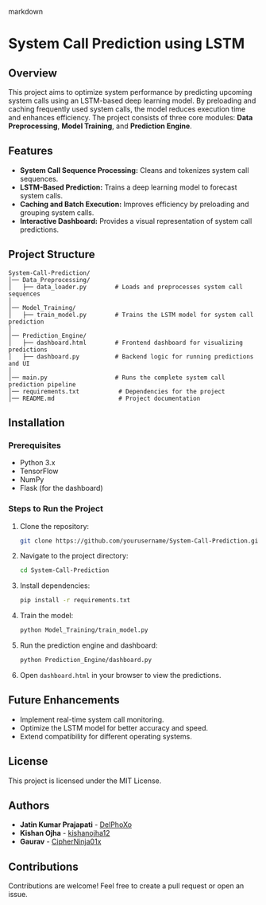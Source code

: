 markdown
# System Call Prediction using LSTM

## Overview
This project aims to optimize system performance by predicting upcoming system calls using an LSTM-based deep learning model. By preloading and caching frequently used system calls, the model reduces execution time and enhances efficiency. The project consists of three core modules: **Data Preprocessing**, **Model Training**, and **Prediction Engine**.

## Features
- **System Call Sequence Processing:** Cleans and tokenizes system call sequences.
- **LSTM-Based Prediction:** Trains a deep learning model to forecast system calls.
- **Caching and Batch Execution:** Improves efficiency by preloading and grouping system calls.
- **Interactive Dashboard:** Provides a visual representation of system call predictions.

## Project Structure
```
System-Call-Prediction/
│── Data_Preprocessing/
│   ├── data_loader.py        # Loads and preprocesses system call sequences
│
│── Model_Training/
│   ├── train_model.py        # Trains the LSTM model for system call prediction
│
│── Prediction_Engine/
│   ├── dashboard.html        # Frontend dashboard for visualizing predictions
│   ├── dashboard.py          # Backend logic for running predictions and UI
│
│── main.py                   # Runs the complete system call prediction pipeline
│── requirements.txt           # Dependencies for the project
│── README.md                  # Project documentation
```

## Installation
### Prerequisites
- Python 3.x
- TensorFlow
- NumPy
- Flask (for the dashboard)

### Steps to Run the Project
1. Clone the repository:
   ```sh
   git clone https://github.com/yourusername/System-Call-Prediction.git
   ```
2. Navigate to the project directory:
   ```sh
   cd System-Call-Prediction
   ```
3. Install dependencies:
   ```sh
   pip install -r requirements.txt
   ```
4. Train the model:
   ```sh
   python Model_Training/train_model.py
   ```
5. Run the prediction engine and dashboard:
   ```sh
   python Prediction_Engine/dashboard.py
   ```
6. Open `dashboard.html` in your browser to view the predictions.

## Future Enhancements
- Implement real-time system call monitoring.
- Optimize the LSTM model for better accuracy and speed.
- Extend compatibility for different operating systems.

## License
This project is licensed under the MIT License.
## Authors  
- **Jatin Kumar Prajapati** - [DelPhoXo](https://github.com/DelPhoXo)  
- **Kishan Ojha** - [kishanojha12](https://github.com/kishanojha12)  
- **Gaurav** - [CipherNinja01x](https://github.com/CipherNinja01x)  

## Contributions
Contributions are welcome! Feel free to create a pull request or open an issue.
